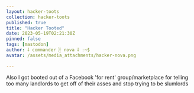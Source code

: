 ```yaml
---
layout: hacker-toots
collection: hacker-toots
published: true
title: "Hacker Tooted"
date: 2023-05-19T02:21:30Z
pinned: false
tags: [mastodon]
author: ⸸ commander ░ nova ⸸ :~$
avatar: /assets/media_attachments/hacker-nova.png

---
```


<p>Also I got booted out of a Facebook &#39;for rent&#39; group/marketplace for telling too many landlords to get off of their asses and stop trying to be slumlords</p>


